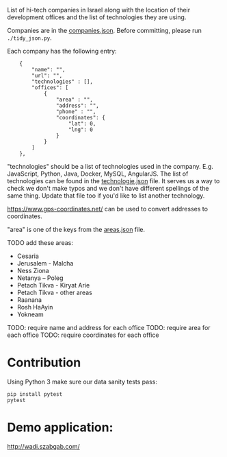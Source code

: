 
List of hi-tech companies in Israel along with the location of their development offices
and the list of technologies they are using.

Companies are in the [companies.json](data/companies.json). Before committing, please run `./tidy_json.py`.

Each company has the following entry:


```
    {
        "name": "",
        "url": "",
        "technologies" : [],
        "offices": [
            {
                "area" : "",
                "address": "",
                "phone" : "",
                "coordinates": {
                    "lat": 0,
                    "lng": 0
                }
            }
        ]
    },
```

"technologies" should be a list of technologies used in the company. E.g. JavaScript, Python, Java, Docker, MySQL, AngularJS.
The list of technologies can be found in the [technologie.json](data/technologies.json) file. It serves us a way to check we don't
make typos and we don't have different spellings of the same thing.  Update that file too if you'd like to list another technology.

https://www.gps-coordinates.net/ can be used to convert addresses to coordinates.

"area" is one of the keys from the [areas.json](data/areas.json) file.

TODO add these areas:
* Cesaria
* Jerusalem - Malcha
* Ness Ziona
* Netanya – Poleg
* Petach Tikva - Kiryat Arie
* Petach Tikva - other areas
* Raanana
* Rosh HaAyin
* Yokneam

TODO: require name and address for each office
TODO: require area for each office
TODO: require coordinates for each office

# Contribution

Using Python 3 make sure our data sanity tests pass:

```
pip install pytest
pytest
```

# Demo application:

http://wadi.szabgab.com/


